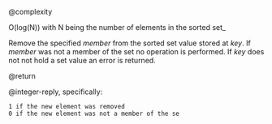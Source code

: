 @complexity

O(log(N)) with N being the number of elements in the sorted
set_

Remove the specified _member_ from the sorted set value stored at _key_. If
_member_ was not a member of the set no operation is performed. If _key_
does not not hold a set value an error is returned.

@return

@integer-reply, specifically:

    1 if the new element was removed
    0 if the new element was not a member of the se



[1]: /p/redis/wiki/ReplyTypes